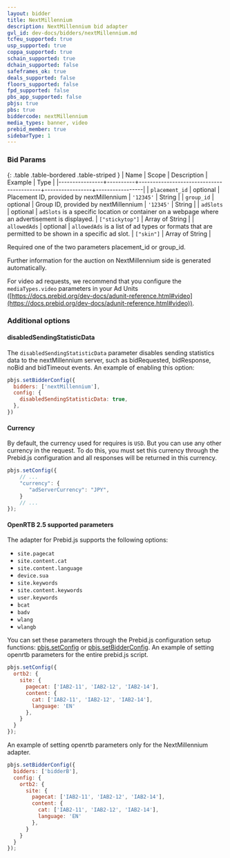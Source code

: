 ```yaml
---
layout: bidder
title: NextMillennium
description: NextMillennium bid adapter
gvl_id: dev-docs/bidders/nextMillennium.md
tcfeu_supported: true
usp_supported: true
coppa_supported: true
schain_supported: true
dchain_supported: false
safeframes_ok: true
deals_supported: false
floors_supported: false
fpd_supported: false
pbs_app_supported: false
pbjs: true
pbs: true
biddercode: nextMillennium
media_types: banner, video
prebid_member: true
sidebarType: 1
---
```


### Bid Params

{: .table .table-bordered .table-striped }
| Name           | Scope    | Description                              | Example         | Type            |
|----------------+----------+------------------------------------------+-----------------+-----------------|
| `placement_id` | optional | Placement ID, provided by nextMillennium | `'12345'`       | String          |
| `group_id`     | optional | Group ID, provided by nextMillennium     | `'12345'`       | String          |
| `adSlots`      | optional | `adSlots` is a specific location or container on a webpage where an advertisement is displayed. | `["stickytop"]` | Array of String |
| `allowedAds`   | optional | `allowedAds` is a list of ad types or formats that are permitted to be shown in a specific ad slot. | `["skin"]`      | Array of String |

Required one of the two parameters placement_id or group_id.

Further information for the auction on NextMillennium side is generated automatically.

For video ad requests, we recommend that you configure the `mediaTypes.video` parameters in your Ad Units ([https://docs.prebid.org/dev-docs/adunit-reference.html#video](https://docs.prebid.org/dev-docs/adunit-reference.html#video)).

### Additional options

#### disabledSendingStatisticData

The `disabledSendingStatisticData` parameter disables sending statistics data to the nextMillennium server, such as bidRequested, bidResponse, noBid and bidTimeout events.
An example of enabling this option:  

```javascript
pbjs.setBidderConfig({
  bidders: ['nextMillennium'],
  config: {
    disabledSendingStatisticData: true,
  },
})
```

#### Currency

By default, the currency used for requires is `USD`. But you can use any other currency in the request. To do this, you must set this currency through the Prebid.js configuration and all responses will be returned in this currency.

```javascript
pbjs.setConfig({
    // ...
    "currency": {
       "adServerCurrency": "JPY",
    }
    // ...
});
```

#### OpenRTB 2.5 supported parameters

The adapter for Prebid.js supports the following options:

* `site.pagecat`
* `site.content.cat`
* `site.content.language`
* `device.sua`
* `site.keywords`
* `site.content.keywords`
* `user.keywords`
* `bcat`
* `badv`
* `wlang`
* `wlangb`

You can set these parameters through the Prebid.js configuration setup functions: [pbjs.setConfig](https://docs.prebid.org/dev-docs/publisher-api-reference/setConfig.html) or [pbjs.setBidderConfig](https://docs.prebid.org/dev-docs/publisher-api-reference/setBidderConfig.html).
An example of setting openrtb parameters for the entire prebid.js script.

```javascript
pbjs.setConfig({
  ortb2: {
    site: {
      pagecat: ['IAB2-11', 'IAB2-12', 'IAB2-14'],
      content: {
        cat: ['IAB2-11', 'IAB2-12', 'IAB2-14'],
        language: 'EN'
      },
    }
  }
});
```

An example of setting openrtb parameters only for the NextMillennium adapter.

```javascript
pbjs.setBidderConfig({
  bidders: ['bidderB'],
  config: {
    ortb2: {
      site: {
        pagecat: ['IAB2-11', 'IAB2-12', 'IAB2-14'],
        content: {
          cat: ['IAB2-11', 'IAB2-12', 'IAB2-14'],
          language: 'EN'
        },
      }
    }
  }
});
```
